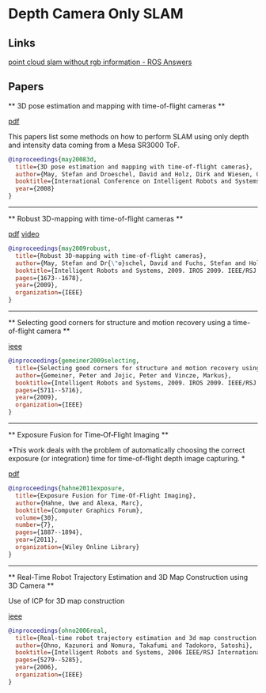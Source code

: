 # Depth Camera Only SLAM

## Links

[point cloud slam without rgb information - ROS Answers](http://answers.ros.org/question/36795/point-cloud-slam-without-rgb-information/)

## Papers

** 3D pose estimation and mapping with time-of-flight cameras **

[pdf](http://www.researchgate.net/publication/228662715_3D_pose_estimation_and_mapping_with_time-of-flight_cameras/file/79e4150580485b8a2b.pdf)

This papers list some methods on how to perform SLAM using only depth and intensity data coming from a Mesa SR3000 ToF.

```bibtex
@inproceedings{may20083d,
  title={3D pose estimation and mapping with time-of-flight cameras},
  author={May, Stefan and Droeschel, David and Holz, Dirk and Wiesen, Christoph and Fuchs, Stefan and others},
  booktitle={International Conference on Intelligent Robots and Systems (IROS), 3D Mapping workshop, Nice, France},
  year={2008}
}
```

---

** Robust 3D-mapping with time-of-flight cameras **


[pdf](http://elib.dlr.de/62654/1/FuchsM-Iros09_3dcam.pdf)
[video](https://www.youtube.com/watch?v=CIZCya7KBUQ)


```bibtex
@inproceedings{may2009robust,
  title={Robust 3D-mapping with time-of-flight cameras},
  author={May, Stefan and Dr{\"o}schel, David and Fuchs, Stefan and Holz, Dirk and Nuchter, Andreas},
  booktitle={Intelligent Robots and Systems, 2009. IROS 2009. IEEE/RSJ International Conference on},
  pages={1673--1678},
  year={2009},
  organization={IEEE}
}
```
---

** Selecting good corners for structure and motion recovery using a time-of-flight camera **

[ieee](http://ieeexplore.ieee.org/xpl/articleDetails.jsp?tp=&arnumber=5354395&url=http%3A%2F%2Fieeexplore.ieee.org%2Fxpls%2Fabs_all.jsp%3Farnumber%3D5354395)

```bibtex
@inproceedings{gemeiner2009selecting,
  title={Selecting good corners for structure and motion recovery using a time-of-flight camera},
  author={Gemeiner, Peter and Jojic, Peter and Vincze, Markus},
  booktitle={Intelligent Robots and Systems, 2009. IROS 2009. IEEE/RSJ International Conference on},
  pages={5711--5716},
  year={2009},
  organization={IEEE}
}
```

---

** Exposure Fusion for Time‐Of‐Flight Imaging **

*This work deals with the problem of automatically choosing the correct exposure (or integration) time for time-of-flight depth image capturing. *

[pdf](http://cybertron.cg.tu-berlin.de/hahne/files/berlin/depth/pg2011.pdf)

```bibtex
@inproceedings{hahne2011exposure,
  title={Exposure Fusion for Time-Of-Flight Imaging},
  author={Hahne, Uwe and Alexa, Marc},
  booktitle={Computer Graphics Forum},
  volume={30},
  number={7},
  pages={1887--1894},
  year={2011},
  organization={Wiley Online Library}
}
```

---

** Real-Time Robot Trajectory Estimation and 3D Map Construction using 3D Camera **

Use of ICP for 3D map construction

[ieee](http://ieeexplore.ieee.org/xpl/login.jsp?tp=&arnumber=4059264&url=http%3A%2F%2Fieeexplore.ieee.org%2Fxpls%2Fabs_all.jsp%3Farnumber%3D4059264)

```bibtex
@inproceedings{ohno2006real,
  title={Real-time robot trajectory estimation and 3d map construction using 3d camera},
  author={Ohno, Kazunori and Nomura, Takafumi and Tadokoro, Satoshi},
  booktitle={Intelligent Robots and Systems, 2006 IEEE/RSJ International Conference on},
  pages={5279--5285},
  year={2006},
  organization={IEEE}
}
```

